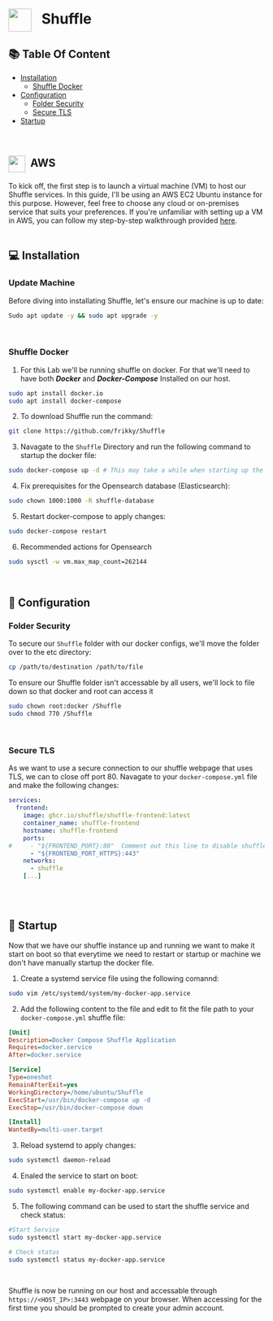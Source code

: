 # <img align="center" src="https://github.com/Shuffle/Shuffle/raw/main/frontend/public/images/Shuffle_logo_new.png" height="45px" width="45px"> &nbsp; Shuffle

## :books: Table Of Content
 - [Installation](#installation)
    - [Shuffle Docker](#shuffle-docker)
 - [Configuration](#configuration)
    - [Folder Security](#folder-security)
    - [Secure TLS](#secure-tls)
 - [Startup](#startup)

<br>

## <img align="center" src="https://files.softicons.com/download/social-media-icons/free-social-media-icons-by-uiconstock/png/512x512/AWS-Icon.png" height="33px" width="33px">&nbsp;  AWS
To kick off, the first step is to launch a virtual machine (VM) to host our Shuffle services. In this guide, I'll be using an AWS EC2 Ubuntu instance for this purpose. However, feel free to choose any cloud or on-premises service that suits your preferences. If you're unfamiliar with setting up a VM in AWS, you can follow my step-by-step walkthrough provided [here](./aws).
<br><br>

## <div id="installation">💻 Installation
### Update Machine
Before diving into installating Shuffle, let's ensure our machine is up to date:
```bash
Sudo apt update -y && sudo apt upgrade -y
```
<br>

### Shuffle Docker
1. For this Lab we'll be running shuffle on docker. For that we'll need to have both ***Docker*** and ***Docker-Compose*** Installed on our host.
  ```bash
  sudo apt install docker.io
  sudo apt install docker-compose
  ```
2. To download Shuffle run the command:
  ```bash
  git clone https://github.com/frikky/Shuffle
  ```
3. Navagate to the `Shuffle` Directory and run the following command to startup the docker file:
  ```bash
  sudo docker-compose up -d # This may take a while when starting up the docker file for the first time, as the docker needs to install/setup the required packages
  ```
4. Fix prerequisites for the Opensearch database (Elasticsearch):
  ```bash
  sudo chown 1000:1000 -R shuffle-database
  ```
5. Restart docker-compose to apply changes:
  ```bash
  sudo docker-compose restart
  ```
6. Recommended actions for Opensearch
  ```bash
  sudo sysctl -w vm.max_map_count=262144
  ```
<br>

## <div id="configuration">🚀 Configuration
### Folder Security
To secure our `Shuffle` folder with our docker configs, we'll move the folder over to the etc directory:
```bash
cp /path/to/destination /path/to/file
```
To ensure our Shuffle folder isn't accessable by all users, we'll lock to file down so that docker and root can access it
```bash
sudo chown root:docker /Shuffle
sudo chmod 770 /Shuffle
```
<br>

### Secure TLS
As we want to use a secure connection to our shuffle webpage that uses TLS, we can to close off port 80. 
Navagate to your `docker-compose.yml` file and make the following changes:
```yml
services:
  frontend:
    image: ghcr.io/shuffle/shuffle-frontend:latest
    container_name: shuffle-frontend
    hostname: shuffle-frontend
    ports:
#     - "${FRONTEND_PORT}:80"  Comment out this line to disable shuffle running on port 80
      - "${FRONTEND_PORT_HTTPS}:443"
    networks:
      - shuffle
    [...]
```
<br><br>

## <div id="startup">🚀 Startup
Now that we have our shuffle instance up and running we want to make it start on boot so that everytime we need to restart or startup or machine we don't have manually startup the docker file. 
1. Create a systemd service file using the following comannd:
  ```bash
  sudo vim /etc/systemd/system/my-docker-app.service
  ```
2. Add the following content to the file and edit to fit the file path to your `docker-compose.yml` shuffle file:
  ```ini
  [Unit]
  Description=Docker Compose Shuffle Application
  Requires=docker.service
  After=docker.service
  
  [Service]
  Type=oneshot
  RemainAfterExit=yes
  WorkingDirectory=/home/ubuntu/Shuffle
  ExecStart=/usr/bin/docker-compose up -d
  ExecStop=/usr/bin/docker-compose down
  
  [Install]
  WantedBy=multi-user.target
```
3. Reload systemd to apply changes:
  ```bash
  sudo systemctl daemon-reload
  ```
4. Enaled the service to start on boot:
  ```bash
  sudo systemctl enable my-docker-app.service
  ```
5. The following command can be used to start the shuffle service and check status:
  ```bash
  #Start Service
  sudo systemctl start my-docker-app.service

  # Check status
  sudo systemctl status my-docker-app.service
  ```
<br>

Shuffle is now be running on our host and accessable through `https://<HOST_IP>:3443` webpage on your browser.
When accessing for the first time you should be prompted to create your admin account.
